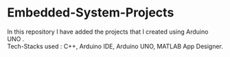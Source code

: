 # Embedded-System-Projects

<p>
 In this repository I have added the projects that I created using Arduino UNO .<br>
Tech-Stacks used : C++, Arduino IDE, Arduino UNO, MATLAB App Designer.
  </p>

